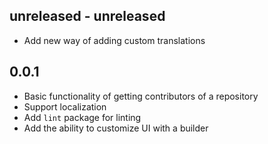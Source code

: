 ## unreleased - unreleased

- Add new way of adding custom translations

## 0.0.1

- Basic functionality of getting contributors of a repository
- Support localization
- Add `lint` package for linting
- Add the ability to customize UI with a builder
